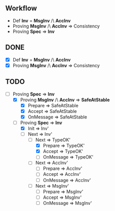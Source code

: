 ## Workflow
- Def **Inv** = **MsgInv** /\ **AccInv**
- Proving  **MsgInv** /\ **AccInv** $\Rightarrow$ Consistency
- Proving **Spec** $\Rightarrow$ **Inv** 

## DONE
- [x] Def **Inv** = **MsgInv** /\ **AccInv**
- [x] Proving **MsgInv** /\ **AccInv** $\Rightarrow$ Consistency

## TODO 
- [ ] Proving **Spec** $\Rightarrow$ **Inv** 
  - [x] Proving  **MsgInv** /\ **AccInv** $\Rightarrow$ **SafeAtStable**
    - [x] Prepare => SafeAtStable
    - [x] Accept => SafeAtStable
    - [x] OnMessage => SafeAtStable
  - [ ] Proving **Spec** $\Rightarrow$ **Inv**
    - [x] Init => Inv'
    - [ ] Next => Inv'
      - [ ] Next => TypeOK'
        - [x] Prepare => TypeOK'
        - [x] Accept => TypeOK'
        - [ ] OnMessage => TypeOK'
      - [ ] Next => AccInv'
        - [ ] Prepare => AccInv'
        - [ ] Accept => AccInv'
        - [ ] OnMessage => AccInv'
      - [ ] Next => MsgInv'
        - [ ] Prepare => MsgInv'
        - [ ] Accept => MsgInv'
        - [ ] OnMessage => MsgInv'
